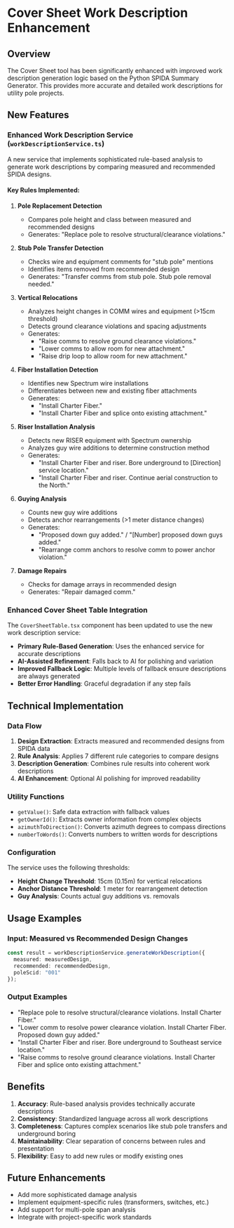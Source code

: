 # Cover Sheet Work Description Enhancement

## Overview

The Cover Sheet tool has been significantly enhanced with improved work description generation logic based on the Python SPIDA Summary Generator. This provides more accurate and detailed work descriptions for utility pole projects.

## New Features

### Enhanced Work Description Service (`workDescriptionService.ts`)

A new service that implements sophisticated rule-based analysis to generate work descriptions by comparing measured and recommended SPIDA designs.

#### Key Rules Implemented:

1. **Pole Replacement Detection**
   - Compares pole height and class between measured and recommended designs
   - Generates: "Replace pole to resolve structural/clearance violations."

2. **Stub Pole Transfer Detection**
   - Checks wire and equipment comments for "stub pole" mentions
   - Identifies items removed from recommended design
   - Generates: "Transfer comms from stub pole. Stub pole removal needed."

3. **Vertical Relocations**
   - Analyzes height changes in COMM wires and equipment (>15cm threshold)
   - Detects ground clearance violations and spacing adjustments
   - Generates: 
     - "Raise comms to resolve ground clearance violations."
     - "Lower comms to allow room for new attachment."
     - "Raise drip loop to allow room for new attachment."

4. **Fiber Installation Detection**
   - Identifies new Spectrum wire installations
   - Differentiates between new and existing fiber attachments
   - Generates:
     - "Install Charter Fiber."
     - "Install Charter Fiber and splice onto existing attachment."

5. **Riser Installation Analysis**
   - Detects new RISER equipment with Spectrum ownership
   - Analyzes guy wire additions to determine construction method
   - Generates:
     - "Install Charter Fiber and riser. Bore underground to [Direction] service location."
     - "Install Charter Fiber and riser. Continue aerial construction to the North."

6. **Guying Analysis**
   - Counts new guy wire additions
   - Detects anchor rearrangements (>1 meter distance changes)
   - Generates:
     - "Proposed down guy added." / "[Number] proposed down guys added."
     - "Rearrange comm anchors to resolve comm to power anchor violation."

7. **Damage Repairs**
   - Checks for damage arrays in recommended design
   - Generates: "Repair damaged comm."

### Enhanced Cover Sheet Table Integration

The `CoverSheetTable.tsx` component has been updated to use the new work description service:

- **Primary Rule-Based Generation**: Uses the enhanced service for accurate descriptions
- **AI-Assisted Refinement**: Falls back to AI for polishing and variation
- **Improved Fallback Logic**: Multiple levels of fallback ensure descriptions are always generated
- **Better Error Handling**: Graceful degradation if any step fails

## Technical Implementation

### Data Flow

1. **Design Extraction**: Extracts measured and recommended designs from SPIDA data
2. **Rule Analysis**: Applies 7 different rule categories to compare designs
3. **Description Generation**: Combines rule results into coherent work descriptions
4. **AI Enhancement**: Optional AI polishing for improved readability

### Utility Functions

- `getValue()`: Safe data extraction with fallback values
- `getOwnerId()`: Extracts owner information from complex objects
- `azimuthToDirection()`: Converts azimuth degrees to compass directions
- `numberToWords()`: Converts numbers to written words for descriptions

### Configuration

The service uses the following thresholds:
- **Height Change Threshold**: 15cm (0.15m) for vertical relocations
- **Anchor Distance Threshold**: 1 meter for rearrangement detection
- **Guy Analysis**: Counts actual guy additions vs. removals

## Usage Examples

### Input: Measured vs Recommended Design Changes
```typescript
const result = workDescriptionService.generateWorkDescription({
  measured: measuredDesign,
  recommended: recommendedDesign,
  poleScid: "001"
});
```

### Output Examples
- "Replace pole to resolve structural/clearance violations. Install Charter Fiber."
- "Lower comm to resolve power clearance violation. Install Charter Fiber. Proposed down guy added."
- "Install Charter Fiber and riser. Bore underground to Southeast service location."
- "Raise comms to resolve ground clearance violations. Install Charter Fiber and splice onto existing attachment."

## Benefits

1. **Accuracy**: Rule-based analysis provides technically accurate descriptions
2. **Consistency**: Standardized language across all work descriptions
3. **Completeness**: Captures complex scenarios like stub pole transfers and underground boring
4. **Maintainability**: Clear separation of concerns between rules and presentation
5. **Flexibility**: Easy to add new rules or modify existing ones

## Future Enhancements

- Add more sophisticated damage analysis
- Implement equipment-specific rules (transformers, switches, etc.)
- Add support for multi-pole span analysis
- Integrate with project-specific work standards
